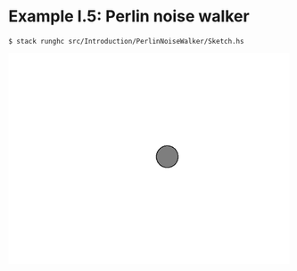 # Example I.5: Perlin noise walker

```
$ stack runghc src/Introduction/PerlinNoiseWalker/Sketch.hs
```

![Perlin noise walker](sketch.gif)
